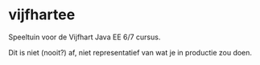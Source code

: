 # vijfhartee
Speeltuin voor de Vijfhart Java EE 6/7 cursus.

Dit is niet (nooit?) af, niet representatief van wat je in productie zou doen.
